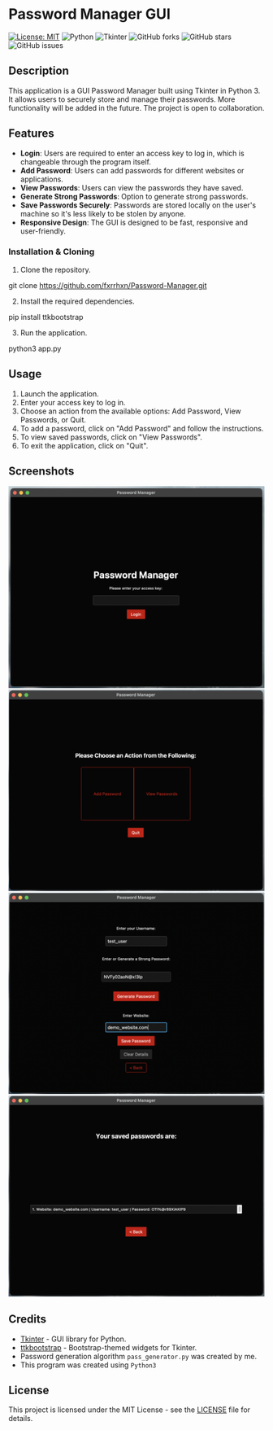 # Password Manager GUI

[![License: MIT](https://img.shields.io/badge/License-MIT-yellow.svg)](https://opensource.org/licenses/MIT) ![Python](https://img.shields.io/badge/python-v3.9-blue) ![Tkinter](https://img.shields.io/badge/tkinter-v8.6-green)
![GitHub forks](https://img.shields.io/github/forks/fxrrhxn/Password-Manager?style=social) ![GitHub stars](https://img.shields.io/github/stars/fxrrhxn/Password-Manager?style=social) ![GitHub issues](https://img.shields.io/github/issues/fxrrhxn/Password-Manager)

## Description

This application is a GUI Password Manager built using Tkinter in Python 3. It allows users to securely store and manage their passwords. More functionality will be added in the future. The project is open to collaboration.

## Features

- **Login**: Users are required to enter an access key to log in, which is changeable through the program itself.
- **Add Password**: Users can add passwords for different websites or applications.
- **View Passwords**: Users can view the passwords they have saved.
- **Generate Strong Passwords**: Option to generate strong passwords.
- **Save Passwords Securely**: Passwords are stored locally on the user's machine so it's less likely to be stolen by anyone.
- **Responsive Design**: The GUI is designed to be fast, responsive and user-friendly.

### Installation & Cloning

1. Clone the repository.

git clone https://github.com/fxrrhxn/Password-Manager.git

2. Install the required dependencies.

pip install ttkbootstrap

3. Run the application.

python3 app.py

## Usage

1. Launch the application.
2. Enter your access key to log in.
3. Choose an action from the available options: Add Password, View Passwords, or Quit.
4. To add a password, click on "Add Password" and follow the instructions.
5. To view saved passwords, click on "View Passwords".
6. To exit the application, click on "Quit".

## Screenshots

![Login Screen](screenshots/login_screen.png)
![Landing Page](screenshots/landing_page.png)
![Add Password Screen](screenshots/add_password.png)
![View Passwords Screen](screenshots/view_passwords.png)

## Credits

- [Tkinter](https://docs.python.org/3/library/tkinter.html) - GUI library for Python.
- [ttkbootstrap](https://github.com/TkinterTtk/ttkbootstrap) - Bootstrap-themed widgets for Tkinter.
- Password generation algorithm `pass_generator.py` was created by me.
- This program was created using `Python3`

## License

This project is licensed under the MIT License - see the [LICENSE](LICENSE) file for details.
